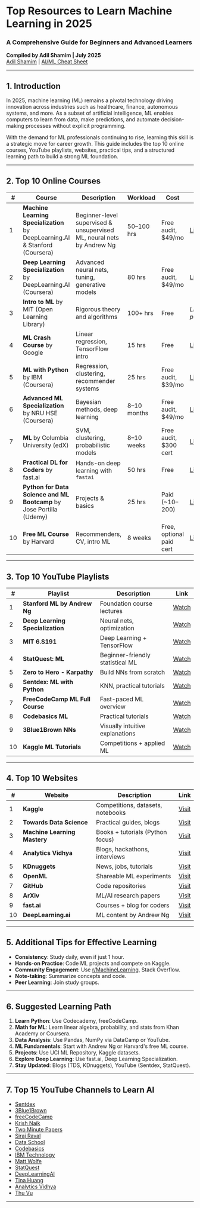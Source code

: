 # Top Resources to Learn Machine Learning in 2025
### A Comprehensive Guide for Beginners and Advanced Learners  
**Compiled by Adil Shamim | July 2025**  
 [Adil Shamim](https://adilshamim.me/) | [AI/ML Cheat Sheet](https://medium.com/@adilshamim8/ai-ml-cheatsheet-3bd4f85228ef)

---

## 1. Introduction

In 2025, machine learning (ML) remains a pivotal technology driving innovation across industries such as healthcare, finance, autonomous systems, and more. As a subset of artificial intelligence, ML enables computers to learn from data, make predictions, and automate decision-making processes without explicit programming.

With the demand for ML professionals continuing to rise, learning this skill is a strategic move for career growth. This guide includes the top 10 online courses, YouTube playlists, websites, practical tips, and a structured learning path to build a strong ML foundation.

---

## 2. Top 10 Online Courses

| # | Course | Description | Workload | Cost | Link |
|--|--------|-------------|----------|------|------|
| 1 | **Machine Learning Specialization** by DeepLearning.AI & Stanford (Coursera) | Beginner-level supervised & unsupervised ML, neural nets by Andrew Ng | 50–100 hrs | Free audit, $49/mo | [Link](https://www.coursera.org/specializations/machine-learning-introduction) |
| 2 | **Deep Learning Specialization** by DeepLearning.AI (Coursera) | Advanced neural nets, tuning, generative models | 80 hrs | Free audit, $49/mo | [Link](https://www.coursera.org/specializations/deep-learning) |
| 3 | **Intro to ML** by MIT (Open Learning Library) | Rigorous theory and algorithms | 100+ hrs | Free | *Link not provided* |
| 4 | **ML Crash Course** by Google | Linear regression, TensorFlow intro | 15 hrs | Free | [Link](https://developers.google.com/machine-learning/crash-course) |
| 5 | **ML with Python** by IBM (Coursera) | Regression, clustering, recommender systems | 25 hrs | Free audit, $39/mo | [Link](https://www.coursera.org/learn/machine-learning-with-python) |
| 6 | **Advanced ML Specialization** by NRU HSE (Coursera) | Bayesian methods, deep learning | 8–10 months | Free audit, $49/mo | [Link](https://www.coursera.org/specializations/aml) |
| 7 | **ML** by Columbia University (edX) | SVM, clustering, probabilistic models | 8–10 weeks | Free audit, $300 cert | [Link](https://www.edx.org/course/machine-learning) |
| 8 | **Practical DL for Coders** by fast.ai | Hands-on deep learning with `fastai` | 50 hrs | Free | [Link](https://course.fast.ai/) |
| 9 | **Python for Data Science and ML Bootcamp** by Jose Portilla (Udemy) | Projects & basics | 25 hrs | Paid (~$10–$200) | [Link](https://www.udemy.com/course/python-for-data-science-and-machine-learning-bootcamp/) |
| 10 | **Free ML Course** by Harvard | Recommenders, CV, intro ML | 8 weeks | Free, optional paid cert | [Link](https://pll.harvard.edu/course/data-science-machine-learning/2025-10) |

---

## 3. Top 10 YouTube Playlists

| # | Playlist | Description | Link |
|---|----------|-------------|------|
| 1 | **Stanford ML by Andrew Ng** | Foundation course lectures | [Watch](https://www.youtube.com/playlist?list=PLoROMvodv4rMiGQp3WXShtMGgzqpfVfbU) |
| 2 | **Deep Learning Specialization** | Neural nets, optimization | [Watch](https://www.youtube.com/playlist?list=PLoROMvodv4rOABXSygHTsbvUz4G_YQhOb) |
| 3 | **MIT 6.S191** | Deep Learning + TensorFlow | [Watch](https://www.youtube.com/watch?v=alfdI7S6wCY&list=PLtBw6njQRU-rwp5__7C0oIVt26ZgjG9NI) |
| 4 | **StatQuest: ML** | Beginner-friendly statistical ML | [Watch](https://www.youtube.com/playlist?list=PLblh5JKOoLUICTaGLRoHQDuF_7q2GfuJF) |
| 5 | **Zero to Hero - Karpathy** | Build NNs from scratch | [Watch](https://www.youtube.com/playlist?list=PLAqhIrjkxbuWI23v9cThsA9GvCAUhRvKZ) |
| 6 | **Sentdex: ML with Python** | KNN, practical tutorials | [Watch](https://www.youtube.com/playlist?list=PLQVvvaa0QuDfKTOs3Keq_kaG2P55YRn5v) |
| 7 | **FreeCodeCamp ML Full Course** | Fast-paced ML overview | [Watch](https://www.youtube.com/watch?v=i_LwzRVP7bg) |
| 8 | **Codebasics ML** | Practical tutorials | [Watch](https://www.youtube.com/playlist?list=PLeo1K3hjS3uvCeTYTeyfe0-rN5r8zn9rw) |
| 9 | **3Blue1Brown NNs** | Visually intuitive explanations | [Watch](https://www.youtube.com/playlist?list=PLZHQObOWTQDNU6R1_67000Dx_ZCJB-3pi) |
| 10 | **Kaggle ML Tutorials** | Competitions + applied ML | [Watch](https://www.youtube.com/@kaggle/playlists) |

---

## 4. Top 10 Websites

| # | Website | Description | Link |
|---|---------|-------------|------|
| 1 | **Kaggle** | Competitions, datasets, notebooks | [Visit](https://www.kaggle.com/) |
| 2 | **Towards Data Science** | Practical guides, blogs | [Visit](https://towardsdatascience.com/) |
| 3 | **Machine Learning Mastery** | Books + tutorials (Python focus) | [Visit](https://machinelearningmastery.com/) |
| 4 | **Analytics Vidhya** | Blogs, hackathons, interviews | [Visit](https://www.analyticsvidhya.com/) |
| 5 | **KDnuggets** | News, jobs, tutorials | [Visit](https://www.kdnuggets.com/) |
| 6 | **OpenML** | Shareable ML experiments | [Visit](https://www.openml.org/) |
| 7 | **GitHub** | Code repositories | [Visit](https://github.com/) |
| 8 | **ArXiv** | ML/AI research papers | [Visit](https://arxiv.org/) |
| 9 | **fast.ai** | Courses + blog for coders | [Visit](https://www.fast.ai/) |
| 10 | **DeepLearning.ai** | ML content by Andrew Ng | [Visit](https://www.deeplearning.ai/) |

---

## 5. Additional Tips for Effective Learning

- **Consistency**: Study daily, even if just 1 hour.
- **Hands-on Practice**: Code ML projects and compete on Kaggle.
- **Community Engagement**: Use [r/MachineLearning](https://www.reddit.com/r/MachineLearning/), Stack Overflow.
- **Note-taking**: Summarize concepts and code.
- **Peer Learning**: Join study groups.

---

## 6. Suggested Learning Path

1. **Learn Python**: Use Codecademy, freeCodeCamp.
2. **Math for ML**: Learn linear algebra, probability, and stats from Khan Academy or Coursera.
3. **Data Analysis**: Use Pandas, NumPy via DataCamp or YouTube.
4. **ML Fundamentals**: Start with Andrew Ng or Harvard's free ML course.
5. **Projects**: Use UCI ML Repository, Kaggle datasets.
6. **Explore Deep Learning**: Use fast.ai, Deep Learning Specialization.
7. **Stay Updated**: Blogs (TDS, KDnuggets), YouTube (Sentdex, StatQuest).

---

## 7. Top 15 YouTube Channels to Learn AI

- [Sentdex](https://www.youtube.com/user/sentdex)
- [3Blue1Brown](https://www.youtube.com/channel/UCYO_jab_esuFRV4b17AJtAw)
- [freeCodeCamp](https://www.youtube.com/channel/UC8butISFwT-Wl7EV0hUK0BQ)
- [Krish Naik](https://www.youtube.com/user/krishnaik06)
- [Two Minute Papers](https://www.youtube.com/user/keeroyz)
- [Siraj Raval](https://www.youtube.com/channel/UCWN3xxRkmTPmbKwht9FuE5A)
- [Data School](https://www.youtube.com/user/dataschool)
- [Codebasics](https://www.youtube.com/channel/UCh9nVJoWXmFb7sLApWGcLPQ)
- [IBM Technology](https://www.youtube.com/user/IBMCloud)
- [Matt Wolfe](https://www.youtube.com/user/submone1)
- [StatQuest](https://www.youtube.com/user/joshstarmer)
- [DeepLearningAI](https://www.youtube.com/channel/UCcIXc5mJsHVYTZR1maL5l9w)
- [Tina Huang](https://www.youtube.com/channel/UC2UXDak6o7rBm23k3Vv5dww)
- [Analytics Vidhya](https://www.youtube.com/user/analyticsvidhya)
- [Thu Vu](https://www.youtube.com/channel/UCJQJAI7IjbLcpsjWdSzYz0Q)

---




